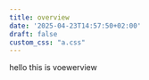 ```yaml
---
title: overview
date: '2025-04-23T14:57:50+02:00'
draft: false
custom_css: "a.css"
---
```

hello this is voewerview